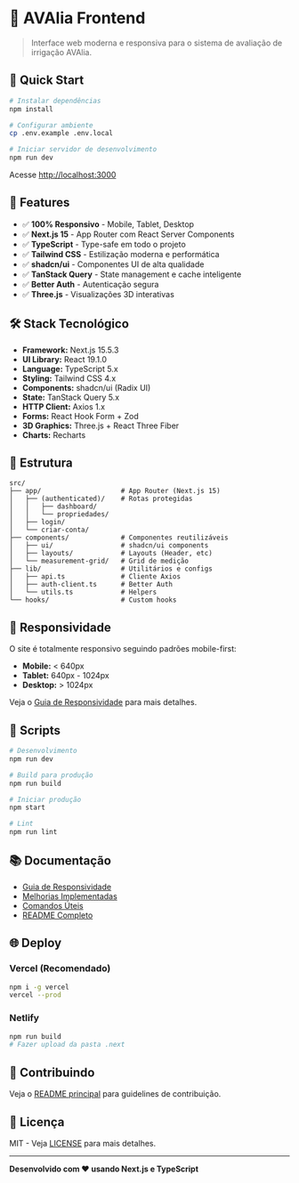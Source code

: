 # 🌱 AVAlia Frontend

> Interface web moderna e responsiva para o sistema de avaliação de irrigação AVAlia.

## 🚀 Quick Start

```bash
# Instalar dependências
npm install

# Configurar ambiente
cp .env.example .env.local

# Iniciar servidor de desenvolvimento
npm run dev
```

Acesse [http://localhost:3000](http://localhost:3000)

## 📱 Features

- ✅ **100% Responsivo** - Mobile, Tablet, Desktop
- ✅ **Next.js 15** - App Router com React Server Components
- ✅ **TypeScript** - Type-safe em todo o projeto
- ✅ **Tailwind CSS** - Estilização moderna e performática
- ✅ **shadcn/ui** - Componentes UI de alta qualidade
- ✅ **TanStack Query** - State management e cache inteligente
- ✅ **Better Auth** - Autenticação segura
- ✅ **Three.js** - Visualizações 3D interativas

## 🛠️ Stack Tecnológico

- **Framework:** Next.js 15.5.3
- **UI Library:** React 19.1.0
- **Language:** TypeScript 5.x
- **Styling:** Tailwind CSS 4.x
- **Components:** shadcn/ui (Radix UI)
- **State:** TanStack Query 5.x
- **HTTP Client:** Axios 1.x
- **Forms:** React Hook Form + Zod
- **3D Graphics:** Three.js + React Three Fiber
- **Charts:** Recharts

## 📁 Estrutura

```
src/
├── app/                    # App Router (Next.js 15)
│   ├── (authenticated)/    # Rotas protegidas
│   │   ├── dashboard/
│   │   └── propriedades/
│   ├── login/
│   └── criar-conta/
├── components/             # Componentes reutilizáveis
│   ├── ui/                 # shadcn/ui components
│   ├── layouts/            # Layouts (Header, etc)
│   └── measurement-grid/   # Grid de medição
├── lib/                    # Utilitários e configs
│   ├── api.ts              # Cliente Axios
│   ├── auth-client.ts      # Better Auth
│   └── utils.ts            # Helpers
└── hooks/                  # Custom hooks
```

## 🎨 Responsividade

O site é totalmente responsivo seguindo padrões mobile-first:

- **Mobile:** < 640px
- **Tablet:** 640px - 1024px
- **Desktop:** > 1024px

Veja o [Guia de Responsividade](../GUIA-RESPONSIVIDADE.md) para mais detalhes.

## 🧪 Scripts

```bash
# Desenvolvimento
npm run dev

# Build para produção
npm run build

# Iniciar produção
npm start

# Lint
npm run lint
```

## 📚 Documentação

- [Guia de Responsividade](../GUIA-RESPONSIVIDADE.md)
- [Melhorias Implementadas](../MELHORIAS-IMPLEMENTADAS.md)
- [Comandos Úteis](../COMANDOS-UTEIS.md)
- [README Completo](../README-COMPLETO.md)

## 🌐 Deploy

### Vercel (Recomendado)
```bash
npm i -g vercel
vercel --prod
```

### Netlify
```bash
npm run build
# Fazer upload da pasta .next
```

## 🤝 Contribuindo

Veja o [README principal](../README-COMPLETO.md) para guidelines de contribuição.

## 📄 Licença

MIT - Veja [LICENSE](LICENSE) para mais detalhes.

---

**Desenvolvido com ❤️ usando Next.js e TypeScript**
